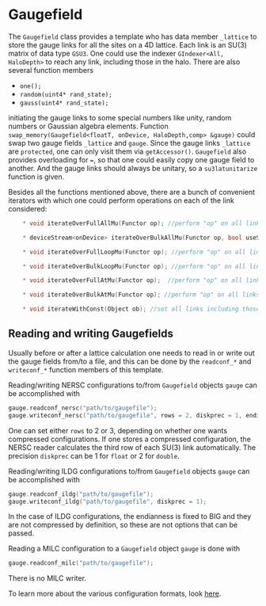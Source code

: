 # Gaugefield

The `Gaugefield` class provides a template who has data member `_lattice` to store the 
gauge links for all 
the sites on a 4D lattice. Each link is an SU$($3$)$ matrix of data type `GSU3`. One could use 
the indexer `GIndexer<All, HaloDepth>` to reach any link, including those in the halo. 
There are also several function members 

* `one();`
* `random(uint4* rand_state);`
* `gauss(uint4* rand_state);`

initiating the gauge links to some special numbers like unity, random numbers or Gaussian 
algebra elements. Function `swap_memory(Gaugefield<floatT, onDevice, HaloDepth,comp> &gauge)` 
could swap two gauge fields `_lattice` and `gauge`.  Since the gauge links `_lattice` are 
`protected`, one can only visit them via `getAccessor()`. `Gaugefield` also provides 
overloading for `=`, so that one could easily copy one gauge field to another. And the gauge 
links should always be unitary, so a `su3latunitarize` function is given. 

Besides all the functions mentioned above, there are a bunch of convenient iterators with which 
one could perform operations on each of the link considered:
```C++
    * void iterateOverFullAllMu(Functor op); //perform "op" on all links including those in the halo in all 4 (spacetime) directions.

    * deviceStream<onDevice> iterateOverBulkAllMu(Functor op, bool useStream = false); //perform "op" on all links excluding those in the halo in all 4 (spacetime) directions.

    * void iterateOverFullLoopMu(Functor op); //perform "op" on all links including those in the halo for the first "Nloops" (default 4) directions.

    * void iterateOverBulkLoopMu(Functor op); //perform "op" on all links excluding those in the halo for the first "Nloops" (default 4) directions.

    * void iterateOverFullAtMu(Functor op);  //perform "op" on all links including those in the halo in a specific direction "Mu".

    * void iterateOverBulkAtMu(Functor op); //perform "op" on all links excluding those in the halo in a specific direction "Mu".

    * void iterateWithConst(Object ob); //set all links including those in the halo in all 4 (spacetime) directions to a constant value "ob".
```

## Reading and writing Gaugefields

Usually 
before or after a lattice calculation one needs to read in or write out the gauge fields from/to 
a file, and this can be done by the `readconf_*` and `writeconf_*` function members of 
this template. 

Reading/writing NERSC configurations to/from `Gaugefield` objects `gauge` can be 
accomplished with
```C++
gauge.readconf_nersc("path/to/gaugefile");
gauge.writeconf_nersc("path/to/gaugefile", rows = 2, diskprec = 1, endianness = ENDIAN_BIG);
```
One can set either `rows` to 2 or 3, depending on whether one wants compressed
configurations. If one stores a compressed configuration, the NERSC reader calculates
the third row of each SU(3) link automatically. The precision `diskprec` can be 1 for
`float` or 2 for `double`.
 
Reading/writing ILDG configurations to/from `Gaugefield` objects `gauge` can be 
accomplished with
```C++
gauge.readconf_ildg("path/to/gaugefile");
gauge.writeconf_ildg("path/to/gaugefile", diskprec = 1);
```
In the case of ILDG configurations, the endianness is fixed to BIG and they are not
compressed by definition, so these are not options that can be passed.

Reading a MILC configuration to a `Gaugefield` object `gauge` is done with
```C++
gauge.readconf_milc("path/to/gaugefile");
```
There is no MILC writer.

To learn more about the various configuration formats, look
[here](09_configurationIO.md).
